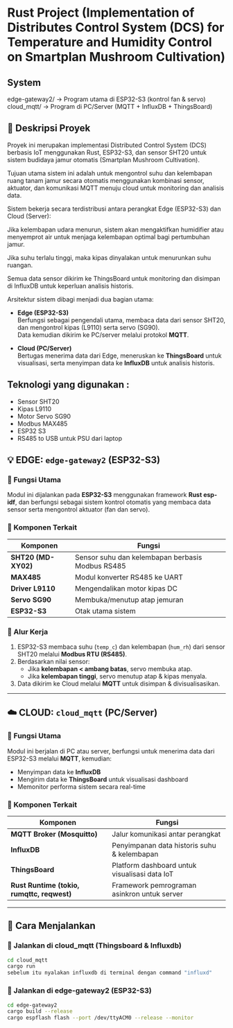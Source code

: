 # Rust Project (Implementation of Distributes Control System (DCS) for Temperature and Humidity Control on Smartplan Mushroom Cultivation)

## System
edge-gateway2/     → Program utama di ESP32-S3 (kontrol fan & servo)
cloud_mqtt/        → Program di PC/Server (MQTT + InfluxDB + ThingsBoard)


## 📘 Deskripsi Proyek  
Proyek ini merupakan implementasi Distributed Control System (DCS) berbasis IoT menggunakan Rust, ESP32-S3, dan sensor SHT20 untuk sistem budidaya jamur otomatis (Smartplan Mushroom Cultivation).

Tujuan utama sistem ini adalah untuk mengontrol suhu dan kelembapan ruang tanam jamur secara otomatis menggunakan kombinasi sensor, aktuator, dan komunikasi MQTT menuju cloud untuk monitoring dan analisis data.

Sistem bekerja secara terdistribusi antara perangkat Edge (ESP32-S3) dan Cloud (Server):

Jika kelembapan udara menurun, sistem akan mengaktifkan humidifier atau menyemprot air untuk menjaga kelembapan optimal bagi pertumbuhan jamur.

Jika suhu terlalu tinggi, maka kipas dinyalakan untuk menurunkan suhu ruangan.

Semua data sensor dikirim ke ThingsBoard untuk monitoring dan disimpan di InfluxDB untuk keperluan analisis historis.

Arsitektur sistem dibagi menjadi dua bagian utama:  

- **Edge (ESP32-S3)**  
  Berfungsi sebagai pengendali utama, membaca data dari sensor SHT20, dan mengontrol kipas (L9110) serta servo (SG90).  
  Data kemudian dikirim ke PC/server melalui protokol **MQTT**.  

- **Cloud (PC/Server)**  
  Bertugas menerima data dari Edge, meneruskan ke **ThingsBoard** untuk visualisasi, serta menyimpan data ke **InfluxDB** untuk analisis historis.  

## Teknologi yang digunakan :
- Sensor SHT20
- Kipas L9110
- Motor Servo SG90
- Modbus MAX485
- ESP32 S3
- RS485 to USB untuk PSU dari laptop


## 💡 EDGE: `edge-gateway2` (ESP32-S3)

### 🎯 Fungsi Utama  
Modul ini dijalankan pada **ESP32-S3** menggunakan framework **Rust esp-idf**, dan berfungsi sebagai sistem kontrol otomatis yang membaca data sensor serta mengontrol aktuator (fan dan servo).

### 🔧 Komponen Terkait  

| Komponen | Fungsi |
|-----------|--------|
| **SHT20 (MD-XY02)** | Sensor suhu dan kelembapan berbasis Modbus RS485 |
| **MAX485** | Modul konverter RS485 ke UART |
| **Driver L9110** | Mengendalikan motor kipas DC |
| **Servo SG90** | Membuka/menutup atap jemuran |
| **ESP32-S3** | Otak utama sistem |

### 🔁 Alur Kerja  
1. ESP32-S3 membaca suhu (`temp_c`) dan kelembapan (`hum_rh`) dari sensor SHT20 melalui **Modbus RTU (RS485)**.  
2. Berdasarkan nilai sensor:  
   - Jika **kelembapan < ambang batas**, servo membuka atap.  
   - Jika **kelembapan tinggi**, servo menutup atap & kipas menyala.  
3. Data dikirim ke Cloud melalui **MQTT** untuk disimpan & divisualisasikan.

---

## ☁️ CLOUD: `cloud_mqtt` (PC/Server)

### 🎯 Fungsi Utama  
Modul ini berjalan di PC atau server, berfungsi untuk menerima data dari ESP32-S3 melalui **MQTT**, kemudian:
- Menyimpan data ke **InfluxDB**
- Mengirim data ke **ThingsBoard** untuk visualisasi dashboard
- Memonitor performa sistem secara real-time

### 🔧 Komponen Terkait  

| Komponen | Fungsi |
|-----------|--------|
| **MQTT Broker (Mosquitto)** | Jalur komunikasi antar perangkat |
| **InfluxDB** | Penyimpanan data historis suhu & kelembapan |
| **ThingsBoard** | Platform dashboard untuk visualisasi data IoT |
| **Rust Runtime (tokio, rumqttc, reqwest)** | Framework pemrograman asinkron untuk server |

---

## 🚀 Cara Menjalankan  

### 🔹 Jalankan di cloud_mqtt (Thingsboard & Influxdb)  
```bash
cd cloud_mqtt
cargo run
sebelum itu nyalakan influxdb di terminal dengan command "influxd"

```
### 🔹 Jalankan di edge-gateway2 (ESP32-S3)  
```bash
cd edge-gateway2
cargo build --release
cargo espflash flash --port /dev/ttyACM0 --release --monitor

